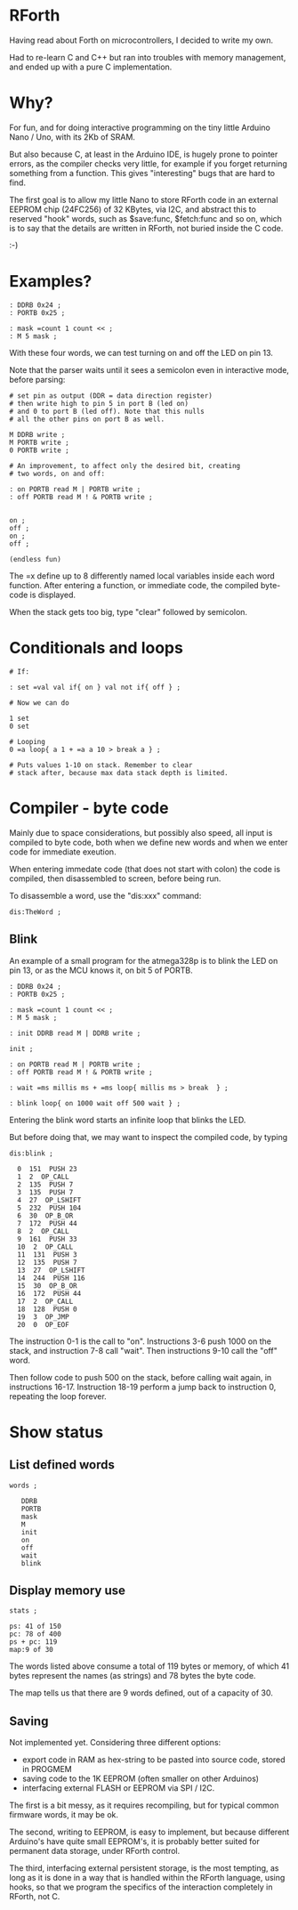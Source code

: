 # RForth

Having read about Forth on microcontrollers, I decided to write my own.

Had to re-learn C and C++ but ran into troubles with memory management, and
ended up with a pure C implementation. 

# Why?

For fun, and for doing interactive programming on the tiny little Arduino
Nano / Uno, with its 2Kb of SRAM. 

But also because C, at least in the Arduino IDE, is hugely prone to
pointer errors, as the compiler checks very little, for example if you
forget returning something from a function. This gives "interesting" bugs
that are hard to find.

The first goal is to allow my little Nano to store RForth code in an external
EEPROM chip (24FC256) of 32 KBytes, via I2C, and abstract this to reserved
"hook" words, such as $save:func, $fetch:func and so on, which is to say that the
details are written in RForth, not buried inside the C code.

:-)


# Examples?

```
: DDRB 0x24 ;
: PORTB 0x25 ;

: mask =count 1 count << ;
: M 5 mask ;

```

With these four words, we can test turning on and off the LED on pin 13.

Note that the parser waits until it sees a semicolon even in interactive mode,
before parsing:

```
# set pin as output (DDR = data direction register)
# then write high to pin 5 in port B (led on)
# and 0 to port B (led off). Note that this nulls
# all the other pins on port B as well.

M DDRB write ;  
M PORTB write ; 
0 PORTB write ; 

# An improvement, to affect only the desired bit, creating
# two words, on and off:

: on PORTB read M | PORTB write ;
: off PORTB read M ! & PORTB write ;


on ;
off ;
on ;
off ;

(endless fun)

```

The =x define up to 8 differently named local variables inside 
each word function. After entering a function, or immediate code, 
the compiled byte-code is displayed.

When the stack gets too big, type "clear" followed by semicolon.

# Conditionals and loops

```
# If: 

: set =val val if{ on } val not if{ off } ;

# Now we can do

1 set
0 set

# Looping
0 =a loop{ a 1 + =a a 10 > break a } ;

# Puts values 1-10 on stack. Remember to clear
# stack after, because max data stack depth is limited.

```


# Compiler - byte code

Mainly due to space considerations, but possibly also speed, all input is 
compiled to byte code, both when we define new words and when we enter code
for immediate exeution.


When entering immedate code (that does not start with colon) the code is compiled,
then disassembled to screen, before being run.

To disassemble a word, use the "dis:xxx" command:

```
dis:TheWord ; 
```

## Blink 

An example of a small program for the atmega328p is to blink the LED on
pin 13, or as the MCU knows it, on bit 5 of PORTB.

```
: DDRB 0x24 ;
: PORTB 0x25 ;

: mask =count 1 count << ;
: M 5 mask ;

: init DDRB read M | DDRB write ;

init ;

: on PORTB read M | PORTB write ;
: off PORTB read M ! & PORTB write ;

: wait =ms millis ms + =ms loop{ millis ms > break  } ;

: blink loop{ on 1000 wait off 500 wait } ;
```

Entering the blink word starts an infinite loop that blinks the LED.

But before doing that, we may want to inspect the compiled code,
by typing 
```
dis:blink ;

  0  151  PUSH 23
  1  2  OP_CALL
  2  135  PUSH 7
  3  135  PUSH 7
  4  27  OP_LSHIFT
  5  232  PUSH 104
  6  30  OP_B_OR
  7  172  PUSH 44
  8  2  OP_CALL
  9  161  PUSH 33
  10  2  OP_CALL
  11  131  PUSH 3
  12  135  PUSH 7
  13  27  OP_LSHIFT
  14  244  PUSH 116
  15  30  OP_B_OR
  16  172  PUSH 44
  17  2  OP_CALL
  18  128  PUSH 0
  19  3  OP_JMP
  20  0  OP_EOF
```

The instruction 0-1 is the call to "on". Instructions 3-6 push 1000 on the stack,
and instruction 7-8 call "wait". Then instructions 9-10 call the "off" word.

Then follow code to push 500 on the stack, before calling wait again, in 
instructions 16-17. Instruction 18-19 perform a jump back to instruction 0, repeating
the loop forever.

# Show status

## List defined words

```
words ;

   DDRB
   PORTB
   mask
   M
   init
   on
   off
   wait
   blink

```

## Display memory use

```
stats ;

ps: 41 of 150
pc: 78 of 400
ps + pc: 119
map:9 of 30

```
The words listed above consume a total of 119 bytes or memory, of which 41
bytes represent the names (as strings) and 78 bytes the byte code.

The map tells us that there are 9 words defined, out of a capacity of 30.

## Saving

Not implemented yet. Considering three different options:

- export code in RAM as hex-string to be pasted into source code, stored in PROGMEM
- saving code to the 1K EEPROM (often smaller on other Arduinos)
- interfacing external FLASH or EEPROM via SPI / I2C.

The first is a bit messy, as it requires recompiling, but for typical common firmware
words, it may be ok.

The second, writing to EEPROM, is easy to implement, but because different Arduino's
have quite small EEPROM's, it is probably better suited for permanent data storage,
under RForth control.

The third, interfacing external persistent storage, is the most tempting, as long
as it is done in a way that is handled within the RForth language, using hooks,
so that we program the specifics of the interaction completely in RForth, not C. 




